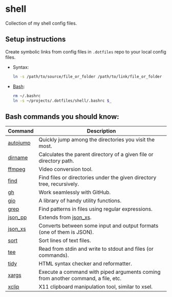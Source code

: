 # shell

Collection of my shell config files.

## Setup instructions

Create symbolic links from config files in `.dotfiles` repo to your local config files.

- Syntax:

  ```bash
  ln -s /path/to/source/file_or_folder /path/to/link/file_or_folder
  ```

- [Bash](./.bashrc):

  ```bash
  rm ~/.bashrc
  ln -s ~/projects/.dotfiles/shell/.bashrc $_
  ```

## Bash commands you should know:

| Command                                            | Description                                                                      |
| -------------------------------------------------- | -------------------------------------------------------------------------------- |
| [autojump](https://command-not-found.com/autojump) | Quickly jump among the directories you visit the most.                           |
| [dirname](https://command-not-found.com/dirname)   | Calculates the parent directory of a given file or directory path.               |
| [ffmpeg](https://command-not-found.com/ffmpeg)     | Video conversion tool.                                                           |
| [find](https://command-not-found.com/find)         | Find files or directories under the given directory tree, recursively.           |
| [gh](https://command-not-found.com/gh)             | Work seamlessly with GitHub.                                                     |
| [gio](https://command-not-found.com/gio)           | A library of handy utility functions.                                            |
| [grep](https://command-not-found.com/grep)         | Find patterns in files using regular expressions.                                |
| [json_pp](https://command-not-found.com/json_pp)   | Extends from [json_xs](https://command-not-found.com/json_xs).                   |
| [json_xs](https://command-not-found.com/json_xs)   | Converts between some input and output formats (one of them is JSON).            |
| [sort](https://command-not-found.com/sort)         | Sort lines of text files.                                                        |
| [tee](https://command-not-found.com/tee)           | Read from stdin and write to stdout and files (or commands).                     |
| [tidy](https://command-not-found.com/tidy)         | HTML syntax checker and reformatter.                                             |
| [xargs](https://command-not-found.com/xargs)       | Execute a command with piped arguments coming from another command, a file, etc. |
| [xclip](https://command-not-found.com/xclip)       | X11 clipboard manipulation tool, similar to xsel.                                |
